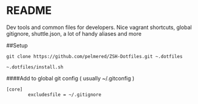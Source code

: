 # README #

Dev tools and common files for developers. Nice vagrant shortcuts, global gitignore, shuttle.json, a lot of handy aliases and more

##Setup

```
git clone https://github.com/pelmered/ZSH-Dotfiles.git ~.dotfiles

~.dotfiles/install.sh
```

####Add to global git config ( usually ~/.gitconfig ) 

```
[core]
        excludesfile = ~/.gitignore
```